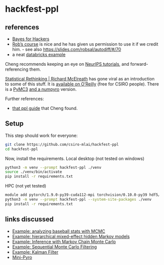 # hackfest-ppl

## references

* [Bayes for Hackers](https://github.com/CamDavidsonPilon/Probabilistic-Programming-and-Bayesian-Methods-for-Hackers)
* [Rob’s course](https://robsalomone.com/course-deep-probabilistic-models/) is nice and he has given us permission to use it if we credit him. - see also https://slides.com/robsal/autodiff/#/70
* a neat [databricks example](https://databricks.com/blog/2021/06/29/using-bayesian-hierarchical-models-to-infer-the-disease-parameters-of-covid-19.html)

Cheng recommends keeping an eye on [NeurIPS tutorials](https://blog.neurips.cc/2021/06/01/neurips-2021-tutorials/), and forward-referencing them.

[Statistical Rethinking | Richard McElreath](https://xcelab.net/rm/statistical-rethinking/) has gone viral as an introduction to some of this stuff.
It is [available on O’Reilly](https://learning.oreilly.com/library/view/statistical-rethinking-2nd/9780429639142/) (free for CSIRO people).
There is a 
[PyMC3](https://github.com/gbosquechacon/statrethink_course_in_pymc3)
[and a numpyro](https://github.com/asuagar/statrethink-course-in-numpyro/)
version.

Further references:

* [that ppl guide](https://arxiv.org/abs/1809.10756) that Cheng found.

## Setup

This step should work for everyone:

```bash
git clone https://github.com/csiro-mlai/hackfest-ppl
cd hackfest-ppl
```

Now, install the requirements.
Local desktop (not tested on windows)

```bash
python3 -m venv --prompt hackfest-ppl ./venv
source ./venv/bin/activate
pip install -r requirements.txt
```

HPC (not yet tested)

```bash
module add pytorch/1.9.0-py39-cuda112-mpi torchvision/0.10.0-py39 hdf5/1.12.0-mpi
python3 -m venv --prompt hackfest-ppl --system-site-packages ./venv
pip install -r requirements.txt
```

## links discussed

* [Example: analyzing baseball stats with MCMC](http://pyro.ai/examples/baseball.html)
* [Example: hierarchical mixed-effect hidden Markov models](http://pyro.ai/examples/mixed_hmm.html)
* [Example: Inference with Markov Chain Monte Carlo](http://pyro.ai/examples/mcmc.html)
* [Example: Sequential Monte Carlo Filtering](http://pyro.ai/examples/smcfilter.html)
* [Example: Kalman Filter](http://pyro.ai/examples/ekf.html)
* [Mini-Pyro](http://pyro.ai/examples/minipyro.html)